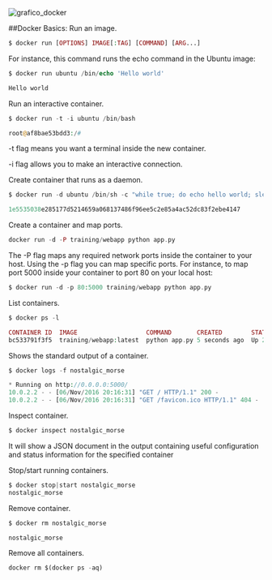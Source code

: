 ![grafico_docker](https://upload.wikimedia.org/wikipedia/commons/7/79/Docker_%28container_engine%29_logo.png)

##Docker Basics: 
Run an image. 
```php
$ docker run [OPTIONS] IMAGE[:TAG] [COMMAND] [ARG...]
```
For instance, this command runs the echo command in the Ubuntu image:
```php
$ docker run ubuntu /bin/echo 'Hello world'

Hello world
```
Run an interactive container.
```php
$ docker run -t -i ubuntu /bin/bash

root@af8bae53bdd3:/#
```
-t flag means you want a terminal inside the new container.

-i flag allows you to make an interactive connection.

Create container that runs as a daemon.
```php
$ docker run -d ubuntu /bin/sh -c "while true; do echo hello world; sleep 1; done"

1e5535038e285177d5214659a068137486f96ee5c2e85a4ac52dc83f2ebe4147
```
Create a container and map ports.
```php
docker run -d -P training/webapp python app.py

```
The -P flag maps any required network ports inside the container to your host. Using the -p flag you can map specific ports. For instance, to map port 5000 inside your container to port 80 on your local host:
```php
$ docker run -d -p 80:5000 training/webapp python app.py
```

List containers.
```php
$ docker ps -l

CONTAINER ID  IMAGE                   COMMAND       CREATED        STATUS        PORTS                    NAMES
bc533791f3f5  training/webapp:latest  python app.py 5 seconds ago  Up 2 seconds  0.0.0.0:49155->5000/tcp  nostalgic_morse
```
Shows the standard output of a container.
```php
$ docker logs -f nostalgic_morse

* Running on http://0.0.0.0:5000/
10.0.2.2 - - [06/Nov/2016 20:16:31] "GET / HTTP/1.1" 200 -
10.0.2.2 - - [06/Nov/2016 20:16:31] "GET /favicon.ico HTTP/1.1" 404 -
```
Inspect container.
```php
$ docker inspect nostalgic_morse
```
It will show a JSON document in the output containing useful configuration and status information for the specified container

Stop/start running containers.
```php
$ docker stop|start nostalgic_morse
nostalgic_morse
```
Remove container.
```php
$ docker rm nostalgic_morse

nostalgic_morse
```
Remove all containers.
```php
docker rm $(docker ps -aq)
```
